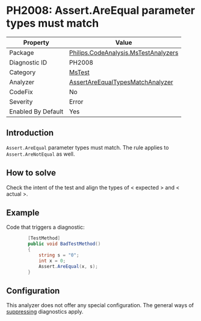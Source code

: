 # PH2008: Assert.AreEqual parameter types must match

| Property | Value  |
|--|--|
| Package | [Philips.CodeAnalysis.MsTestAnalyzers](https://www.nuget.org/packages/Philips.CodeAnalysis.MsTestAnalyzers) |
| Diagnostic ID | PH2008 |
| Category  | [MsTest](../MsTest.md) |
| Analyzer | [AssertAreEqualTypesMatchAnalyzer](https://github.com/philips-software/roslyn-analyzers/blob/main/Philips.CodeAnalysis.MsTestAnalyzers/AssertAreEqualTypesMatchAnalyzer.cs)
| CodeFix  | No |
| Severity | Error |
| Enabled By Default | Yes |

## Introduction

`Assert.AreEqual` parameter types must match. The rule applies to `Assert.AreNotEqual` as well.

## How to solve

Check the intent of the test and align the types of < expected > and < actual >.

## Example

Code that triggers a diagnostic:
``` cs
        [TestMethod]
        public void BadTestMethod()
        {
            string s = "0";
            int x = 0;
            Assert.AreEqual(x, s);
        }
```

## Configuration

This analyzer does not offer any special configuration. The general ways of [suppressing](https://learn.microsoft.com/en-us/dotnet/fundamentals/code-analysis/suppress-warnings) diagnostics apply.
